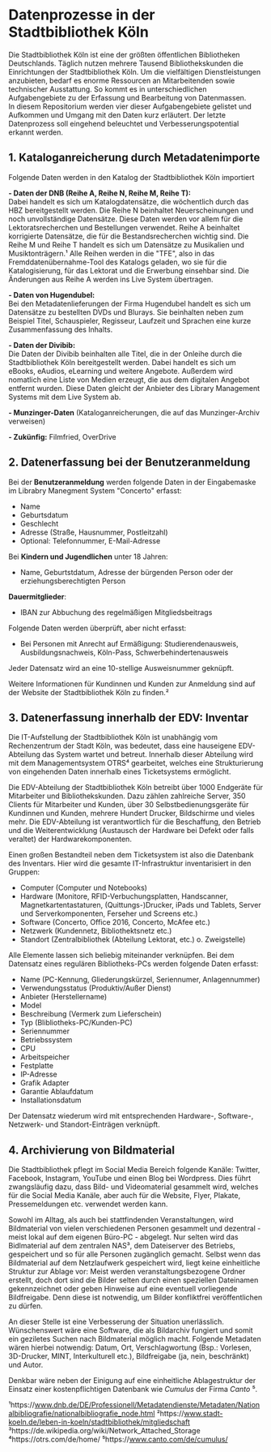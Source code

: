 # Datenprozesse in der Stadtbibliothek Köln

Die Stadtbibliothek Köln ist eine der größten öffentlichen Bibliotheken Deutschlands. Täglich nutzen mehrere Tausend Bibliothekskunden die Einrichtungen der Stadtbibliothek Köln. Um die vielfältigen Dienstleistungen anzubieten, bedarf es enorme Ressourcen an Mitarbeitenden sowie technischer Ausstattung. So kommt es in unterschiedlichen Aufgabengebiete zu der Erfassung und Bearbeitung von Datenmassen.    
In diesem Repositorium werden vier dieser Aufgabengebiete gelistet und Aufkommen und Umgang mit den Daten kurz erläutert. Der letzte Datenprozess soll eingehend beleuchtet und Verbesserungspotential erkannt werden. 



## 1. Kataloganreicherung durch Metadatenimporte 

Folgende Daten werden in den Katalog der Stadtbibliothek Köln importiert

**- Daten der DNB (Reihe A, Reihe N, Reihe M, Reihe T):**  
Dabei handelt es sich um Katalogdatensätze, die wöchentlich durch das HBZ bereitgestellt werden. Die Reihe N beinhaltet Neuerscheinungen und noch unvollständige Datensätze. Diese Daten werden vor allem für die Lektoratsrecherchen und Bestellungen verwendet. Reihe A beinhaltet korrigierte Datensätze, die für die Bestandsrecherchen wichtig sind. Die Reihe M und Reihe T handelt es sich um Datensätze zu Musikalien und Musiktonträgern.¹ Alle Reihen werden in die "TFE", also in das Fremddatenübernahme-Tool des Katalogs geladen, wo sie für die Katalogisierung, für das Lektorat und die Erwerbung einsehbar sind. Die Änderungen aus Reihe A werden ins Live System übertragen.

**- Daten von Hugendubel:**  
Bei den Metadatenlieferungen der Firma Hugendubel handelt es sich um Datensätze zu bestellten DVDs und Blurays. Sie beinhalten neben zum Beispiel Titel, Schauspieler, Regisseur, Laufzeit und Sprachen eine kurze Zusammenfassung des Inhalts.

**- Daten der Divibib:**  
Die Daten der Divibib beinhalten alle Titel, die in der Onleihe durch die Stadtbibliothek Köln bereitgestellt werden. Dabei handelt es sich um eBooks, eAudios, eLearning und weitere Angebote. Außerdem wird nomatlich eine Liste von Medien erzeugt, die aus dem digitalen Angebot entfernt wurden. Diese Daten gleicht der Anbieter des Library Management Systems mit dem Live System ab. 

**- Munzinger-Daten** (Kataloganreicherungen, die auf das Munzinger-Archiv verweisen) 

**- Zukünfig:** Filmfried, OverDrive



## 2. Datenerfassung bei der Benutzeranmeldung 

Bei der **Benutzeranmeldung** werden folgende Daten in der Eingabemaske im Librabry Manegment System "Concerto" erfasst:  
- Name
- Geburtsdatum
- Geschlecht
- Adresse (Straße, Hausnummer, Postleitzahl)
- Optional: Telefonnummer, E-Mail-Adresse

Bei **Kindern und Jugendlichen** unter 18 Jahren:  
- Name, Geburtstdatum, Adresse der bürgenden Person oder der erziehungsberechtigten Person

**Dauermitglieder**:  
- IBAN zur Abbuchung des regelmäßigen Mitgliedsbeitrags 

Folgende Daten werden überprüft, aber nicht erfasst:  
- Bei Personen mit Anrecht auf Ermäßigung: Studierendenausweis, Ausbildungsnachweis, Köln-Pass, Schwerbehindertenausweis

Jeder Datensatz wird an eine 10-stellige Ausweisnummer geknüpft.

Weitere Informationen für Kundinnen und Kunden zur Anmeldung sind auf der Website der Stadtbibliothek Köln zu finden.²


## 3. Datenerfassung innerhalb der EDV: Inventar

Die IT-Aufstellung der Stadtbibliothek Köln ist unabhängig vom Rechenzentrum der Stadt Köln, was bedeutet, dass eine hauseigene EDV-Abteilung das System wartet und betreut. Innerhalb dieser Abteilung wird mit dem Managementsystem OTRS⁴ gearbeitet, welches eine Strukturierung von eingehenden Daten innerhalb eines Ticketsystems ermöglicht.

Die EDV-Abteilung der Stadtbibliothek Köln betreibt über 1000 Endgeräte für Mitarbeiter und Bibliothekskunden. Dazu zählen zahlreiche Server, 350 Clients für Mitarbeiter und Kunden, über 30 Selbstbedienungsgeräte für Kundinnen und Kunden, mehrere Hundert Drucker, Bildschirme und vieles mehr. Die EDV-Abteilung ist verantwortlich für die Beschaffung, den Betrieb und die Weiterentwicklung (Austausch der Hardware bei Defekt oder falls veraltet) der Hardwarekomponenten.

Einen großen Bestandteil neben dem Ticketsystem ist also die Datenbank des Inventars. Hier wird die gesamte IT-Infrastruktur inventarisiert in den Gruppen:    

- Computer (Computer und Notebooks)
- Hardware (Monitore, RFID-Verbuchungsplatten, Handscanner, Magnetkartentastaturen, (Quittungs-)Drucker, iPads und Tablets, Server und Serverkomponenten, Ferseher und Screens etc.)
- Software (Concerto, Office 2016, Concerto, McAfee etc.)
- Netzwerk (Kundennetz, Bibliothektsnetz etc.)
- Standort (Zentralbibliothek (Abteilung Lektorat, etc.) o. Zweigstelle)

Alle Elemente lassen sich beliebig miteinander verknüpfen. Bei dem Datensatz eines regulären Bibliotheks-PCs werden folgende Daten erfasst:

- Name (PC-Kennung, Gliederungskürzel, Seriennumer, Anlagennummer)
- Verwendungsstatus (Produktiv/Außer Dienst)
- Anbieter (Herstellername)
- Model
- Beschreibung (Vermerk zum Lieferschein)
- Typ (Blibliotheks-PC/Kunden-PC)
- Seriennummer
- Betriebssystem
- CPU
- Arbeitspeicher
- Festplatte
- IP-Adresse
- Grafik Adapter
- Garantie Ablaufdatum
- Installationsdatum

Der Datensatz wiederum wird mit entsprechenden Hardware-, Software-, Netzwerk- und Standort-Einträgen verknüpft. 




## 4. Archivierung von Bildmaterial

Die Stadtbibliothek pflegt im Social Media Bereich folgende Kanäle: Twitter, Facebook, Instagram, YouTube und einen Blog bei Wordpress. Dies führt zwangsläufig dazu, dass Bild- und Videomaterial gesammelt wird, welches für die Social Media Kanäle, aber auch für die Website, Flyer, Plakate, Pressemeldungen etc. verwendet werden kann. 

Sowohl im Alltag, als auch bei stattfindenden Veranstaltungen, wird Bildmaterial von vielen verschiedenen Personen gesammelt und dezentral - meist lokal auf dem eigenen Büro-PC - abgelegt. Nur selten wird das Bidlmaterial auf dem zentralen NAS³, dem Dateiserver des Betriebs, gespeichert und so für alle Personen zugänglich gemacht. Selbst wenn das Bildmaterial auf dem Netzlaufwerk gespeichert wird, liegt keine einheitliche Struktur zur Ablage vor: Meist werden veranstaltungsbezogene Ordner erstellt, doch dort sind die Bilder selten durch einen speziellen Dateinamen gekennzeichnet oder geben Hinweise auf eine eventuell vorliegende Bildfreigabe. Denn diese ist notwendig, um Bilder konfliktfrei veröffentlichen zu dürfen.

An dieser Stelle ist eine Verbesserung der Situation unerlässlich. Wünschenswert wäre eine Software, die als Bildarchiv fungiert und somit ein geziletes Suchen nach Bildmaterial möglich macht. Folgende Metadaten wären hierbei notwendig: Datum, Ort, Verschlagwortung (Bsp.: Vorlesen, 3D-Drucker, MINT, Interkulturell etc.), Bildfreigabe (ja, nein, beschränkt) und Autor. 

Denkbar wäre neben der Einigung auf eine einheitliche Ablagestruktur der Einsatz einer kostenpflichtigen Datenbank wie  _Cumulus_ der Firma _Canto_ ⁵.






¹https://www.dnb.de/DE/Professionell/Metadatendienste/Metadaten/Nationalbibliografie/nationalbibliografie_node.html
²https://www.stadt-koeln.de/leben-in-koeln/stadtbibliothek/mitgliedschaft
³https://de.wikipedia.org/wiki/Network_Attached_Storage
⁴https://otrs.com/de/home/
⁵https://www.canto.com/de/cumulus/


